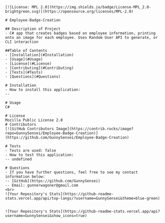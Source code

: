    [![License: MPL 2.0](https://img.shields.io/badge/License-MPL_2.0-brightgreen.svg)](https://opensource.org/licenses/MPL-2.0)

    # Employee-Badge-Creation

    ## Description of Project
    - C# app that creates badges based on employee information, printing onto an image for each employee. Uses Random User API to generate, or CLI interaction

    ##Table of Contents
    - [Installation](#Installation)
    - [Usage](#Usage)
    - [License](#License)
    - [Contributing](#Contributing)
    - [Tests](#Tests)
    - [Questions](#Questions)

    # Installation
    - How to install this application:
    --

    # Usage
    C#

    # License
    Mozilla Public License 2.0
    # Contributors
    [![GitHub Contributors Image](https://contrib.rocks/image?repo=GunnySensei/Employee-Badge-Creation)](https://github.com/GunnySensei/Employee-Badge-Creation)

    # Tests
    - Tests are used: false
    - How to test this application:
    -- undefined

    # Questions
    - If you have further questions, feel free to see my contact information below:
    -- [GitHub](https://github.com/GunnySensei)
    -- Email: gunnerwagoner@gmail.com
    <br>
    ![Your Repository's Stats](https://github-readme-stats.vercel.app/api/top-langs/?username=GunnySensei&theme=blue-green)


    ![Your Repository's Stats](https://github-readme-stats.vercel.app/api?username=GunnySensei&show_icons=true)
